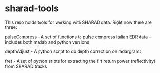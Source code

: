 # sharad-tools

This repo holds tools for working with SHARAD data. Right now there are three:
 
 pulseCompress - A set of functions to pulse compress Italian EDR data - includes both matlab and python versions
 
 depthAdjust - A python script to do depth correction on radargrams
 
 fret - A set of python sripts for extracting the firt return power (reflectivity) from SHARAD tracks
